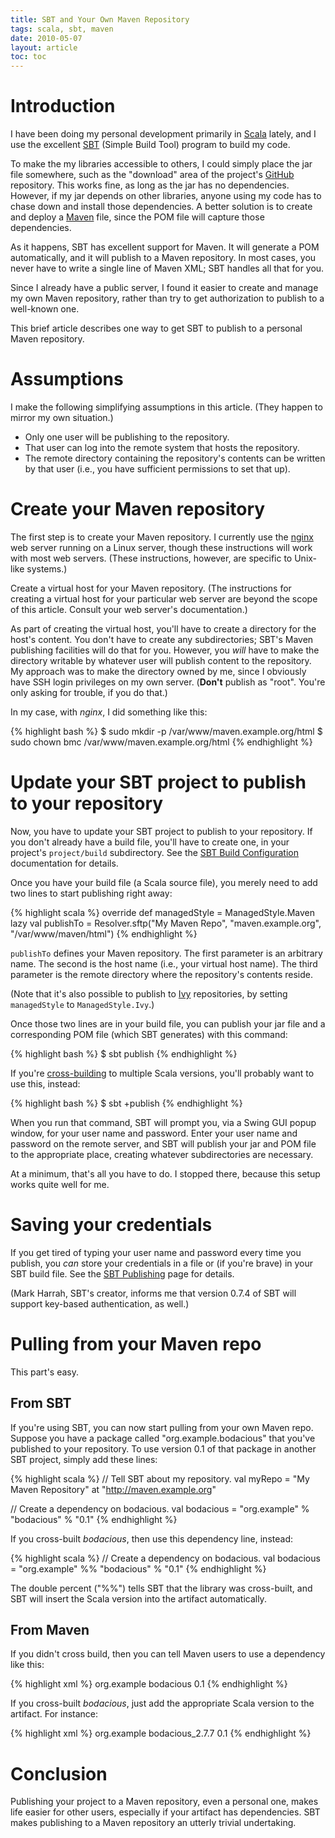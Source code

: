 ```yaml
---
title: SBT and Your Own Maven Repository
tags: scala, sbt, maven
date: 2010-05-07
layout: article
toc: toc
---
```


# Introduction

I have been doing my personal development primarily in [Scala][] lately,
and I use the excellent [SBT][] (Simple Build Tool) program to build my
code.

To make the my libraries accessible to others, I could simply place the jar
file somewhere, such as the "download" area of the project's [GitHub][]
repository. This works fine, as long as the jar has no dependencies.
However, if my jar depends on other libraries, anyone using my code has to
chase down and install those dependencies. A better solution is to create
and deploy a [Maven][] file, since the POM file will capture those
dependencies.

As it happens, SBT has excellent support for Maven. It will generate a POM
automatically, and it will publish to a Maven repository. In most cases,
you never have to write a single line of Maven XML; SBT handles all that
for you.

Since I already have a public server, I found it easier to create and
manage my own Maven repository, rather than try to get authorization to
publish to a well-known one.

This brief article describes one way to get SBT to publish to a personal
Maven repository.

# Assumptions

I make the following simplifying assumptions in this article. (They
happen to mirror my own situation.)

* Only one user will be publishing to the repository.
* That user can log into the remote system that hosts the repository.
* The remote directory containing the repository's contents can be written
  by that user (i.e., you have sufficient permissions to set that up).

# Create your Maven repository

The first step is to create your Maven repository. I currently use the
[nginx][] web server running on a Linux server, though these instructions
will work with most web servers. (These instructions, however, are specific
to Unix-like systems.)

Create a virtual host for your Maven repository. (The instructions for
creating a virtual host for your particular web server are beyond the scope
of this article. Consult your web server's documentation.)

As part of creating the virtual host, you'll have to create a directory for
the host's content. You don't have to create any subdirectories; SBT's
Maven publishing facilities will do that for you. However, you *will* have
to make the directory writable by whatever user will publish content to the
repository. My approach was to make the directory owned by me, since I
obviously have SSH login privileges on my own server. (**Don't** publish as
"root". You're only asking for trouble, if you do that.)

In my case, with *nginx*, I did something like this:

{% highlight bash %}
$ sudo mkdir -p /var/www/maven.example.org/html
$ sudo chown bmc /var/www/maven.example.org/html
{% endhighlight %}

# Update your SBT project to publish to your repository

Now, you have to update your SBT project to publish to your repository. If
you don't already have a build file, you'll have to create one, in your
project's `project/build` subdirectory. See the [SBT Build Configuration][]
documentation for details.

Once you have your build file (a Scala source file), you merely need to add
two lines to start publishing right away:

{% highlight scala %}
override def managedStyle = ManagedStyle.Maven
lazy val publishTo = Resolver.sftp("My Maven Repo", "maven.example.org", "/var/www/maven/html")
{% endhighlight %}

`publishTo` defines your Maven repository. The first parameter is an
arbitrary name. The second is the host name (i.e., your virtual host name).
The third parameter is the remote directory where the repository's contents
reside.

(Note that it's also possible to publish to [Ivy][] repositories, by
setting `managedStyle` to `ManagedStyle.Ivy`.)

Once those two lines are in your build file, you can publish your jar file
and a corresponding POM file (which SBT generates) with this command:

{% highlight bash %}
$ sbt publish
{% endhighlight %}

If you're [cross-building][] to multiple Scala versions, you'll probably
want to use this, instead:

{% highlight bash %}
$ sbt +publish
{% endhighlight %}

When you run that command, SBT will prompt you, via a Swing GUI popup
window, for your user name and password. Enter your user name and password
on the remote server, and SBT will publish your jar and POM file to the
appropriate place, creating whatever subdirectories are necessary.

At a minimum, that's all you have to do. I stopped there, because this
setup works quite well for me.

# Saving your credentials

If you get tired of typing your user name and password every time you
publish, you *can* store your credentials in a file or (if you're brave) in
your SBT build file. See the [SBT Publishing][] page for details.

(Mark Harrah, SBT's creator, informs me that version 0.7.4 of SBT will
support key-based authentication, as well.)

# Pulling from your Maven repo

This part's easy.

## From SBT

If you're using SBT, you can now start pulling from your own Maven repo.
Suppose you have a package called "org.example.bodacious" that you've
published to your repository. To use version 0.1 of that package in another
SBT project, simply add these lines:

{% highlight scala %}
// Tell SBT about my repository.
val myRepo = "My Maven Repository" at "http://maven.example.org"

// Create a dependency on bodacious.
val bodacious = "org.example" % "bodacious" % "0.1"
{% endhighlight %}

If you cross-built *bodacious*, then use this dependency line,
instead:

{% highlight scala %}
// Create a dependency on bodacious.
val bodacious = "org.example" %% "bodacious" % "0.1"
{% endhighlight %}

The double percent ("%%") tells SBT that the library was cross-built, and
SBT will insert the Scala version into the artifact automatically.

## From Maven

If you didn't cross build, then you can tell Maven users to use a
dependency like this:

{% highlight xml %}
<dependency>
  <groupId>org.example</groupId>
  <artifactId>bodacious</artifactId>
  <version>0.1</version>
</dependency>
{% endhighlight %}

If you cross-built *bodacious*, just add the appropriate Scala version to
the artifact. For instance:

{% highlight xml %}
<dependency>
  <groupId>org.example</groupId>
  <artifactId>bodacious_2.7.7</artifactId>
  <version>0.1</version>
</dependency>
{% endhighlight %}

# Conclusion

Publishing your project to a Maven repository, even a personal one, makes
life easier for other users, especially if your artifact has dependencies.
SBT makes publishing to a Maven repository an utterly trivial undertaking.

[Scala]: http://www.scala-lang.org/
[SBT]: http://code.google.com/p/simple-build-tool/
[GitHub]: http://www.github.com/
[Maven]: http://maven.apache.org/
[nginx]: http://nginx.org/en/
[SBT Build Configuration]: http://code.google.com/p/simple-build-tool/wiki/BuildConfiguration
[Ivy]: http://ant.apache.org/ivy/
[SBT Publishing]: http://code.google.com/p/simple-build-tool/wiki/Publishing
[cross-building]: http://code.google.com/p/simple-build-tool/wiki/CrossBuild
